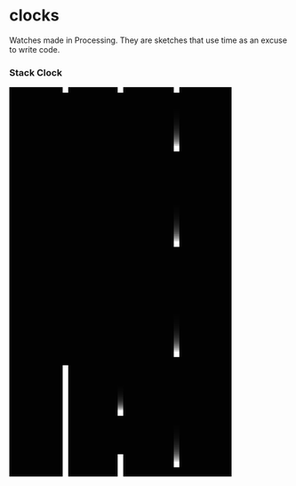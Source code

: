 # clocks

Watches made in Processing. They are sketches that use time as an excuse to write code.

###  Stack Clock
![Stack](/images/stack-001.png "Stack Clock")
